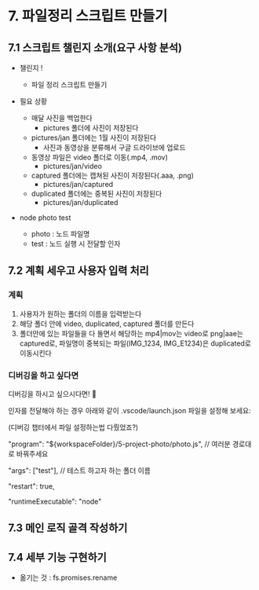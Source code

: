# 7. 파일정리 스크립트 만들기

## 7.1 스크립트 챌린지 소개(요구 사항 분석)

- 챌린지 !

  - 파일 정리 스크립트 만들기

- 필요 상황

  - 매달 사진을 백업한다
    - pictures 폴더에 사진이 저장된다
  - pictures/jan 폴더에는 1월 사진이 저장된다
    - 사진과 동영상을 분류해서 구글 드라이브에 업로드
  - 동영상 파일은 video 폴더로 이동(.mp4, .mov)
    - pictures/jan/video
  - captured 폴더에는 캡쳐된 사진이 저장된다(.aaa, .png)
    - pictures/jan/captured
  - duplicated 폴더에는 중복된 사진이 저장된다
    - pictures/jan/duplicated

- node photo test
  - photo : 노드 파일명
  - test : 노드 실행 시 전달할 인자

## 7.2 계획 세우고 사용자 입력 처리

### 계획

1. 사용자가 원하는 폴더의 이름을 입력받는다
2. 해당 폴더 안에 video, duplicated, captured 폴더를 만든다
3. 폴더안에 있는 파일들을 다 돌면서 해당하는 mp4|mov는 video로 png|aae는 captured로,
   파일명이 중복되는 파일(IMG_1234, IMG_E1234)은 duplicated로 이동시킨다

### 디버깅을 하고 싶다면

디버깅을 하시고 싶으시다면! 🐛

인자를 전달해야 하는 경우 아래와 같이 .vscode/launch.json 파일을 설정해 보세요:

(디버깅 챕터에서 파일 설정하는법 다뤘었죠?)

"program": "${workspaceFolder}/5-project-photo/photo.js", // 여러분 경로대로 바꿔주세요

"args": ["test"], // 테스트 하고자 하는 폴더 이름

"restart": true,

"runtimeExecutable": "node"

## 7.3 메인 로직 골격 작성하기

## 7.4 세부 기능 구현하기

- 옮기는 것 : fs.promises.rename
